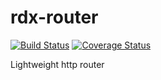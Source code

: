 # rdx-router

[![Build Status](https://travis-ci.org/mfantcy/rdx-router.svg?branch=master)](https://travis-ci.org/mfantcy/rdx-router)
[![Coverage Status](https://coveralls.io/repos/github/mfantcy/rdx-router/badge.svg?branch=master)](https://coveralls.io/github/mfantcy/rdx-router?branch=master)

Lightweight http router 
